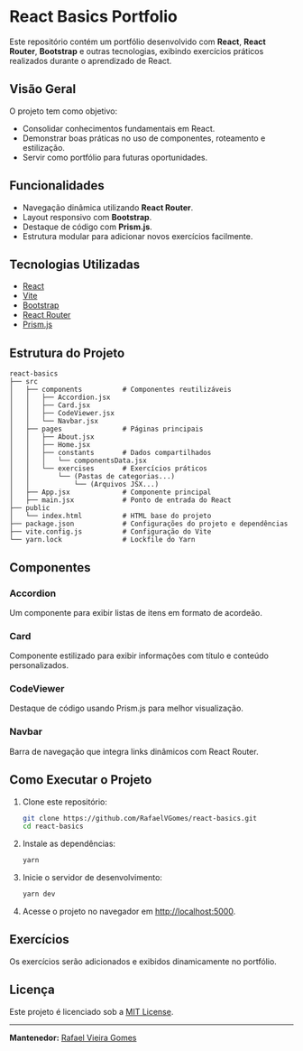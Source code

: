# React Basics Portfolio

Este repositório contém um portfólio desenvolvido com **React**, **React Router**, **Bootstrap** e outras tecnologias, exibindo exercícios práticos realizados durante o aprendizado de React.

## Visão Geral

O projeto tem como objetivo:

- Consolidar conhecimentos fundamentais em React.
- Demonstrar boas práticas no uso de componentes, roteamento e estilização.
- Servir como portfólio para futuras oportunidades.

## Funcionalidades

- Navegação dinâmica utilizando **React Router**.
- Layout responsivo com **Bootstrap**.
- Destaque de código com **Prism.js**.
- Estrutura modular para adicionar novos exercícios facilmente.

## Tecnologias Utilizadas

- [React](https://react.dev/)
- [Vite](https://vitejs.dev/)
- [Bootstrap](https://getbootstrap.com/)
- [React Router](https://reactrouter.com/)
- [Prism.js](https://prismjs.com/)

## Estrutura do Projeto

```plaintext
react-basics
├── src
│   ├── components          # Componentes reutilizáveis
│   │   ├── Accordion.jsx
│   │   ├── Card.jsx
│   │   ├── CodeViewer.jsx
│   │   └── Navbar.jsx
│   ├── pages               # Páginas principais
│   │   ├── About.jsx
│   │   ├── Home.jsx
│   │   ├── constants       # Dados compartilhados
│   │   │   └── componentsData.jsx
│   │   └── exercises       # Exercícios práticos
│   │       └── (Pastas de categorias...)
│   │           └── (Arquivos JSX...)
│   ├── App.jsx             # Componente principal
│   ├── main.jsx            # Ponto de entrada do React
├── public
│   └── index.html          # HTML base do projeto
├── package.json            # Configurações do projeto e dependências
├── vite.config.js          # Configuração do Vite
└── yarn.lock               # Lockfile do Yarn
```

## Componentes

### Accordion

Um componente para exibir listas de itens em formato de acordeão.

### Card

Componente estilizado para exibir informações com título e conteúdo personalizados.

### CodeViewer

Destaque de código usando Prism.js para melhor visualização.

### Navbar

Barra de navegação que integra links dinâmicos com React Router.

## Como Executar o Projeto

1. Clone este repositório:

   ```bash
   git clone https://github.com/RafaelVGomes/react-basics.git
   cd react-basics
   ```

2. Instale as dependências:

   ```bash
   yarn
   ```

3. Inicie o servidor de desenvolvimento:

   ```bash
   yarn dev
   ```

4. Acesse o projeto no navegador em [http://localhost:5000](http://localhost:5000).

## Exercícios

Os exercícios serão adicionados e exibidos dinamicamente no portfólio.

## Licença

Este projeto é licenciado sob a [MIT License](LICENSE).

---

**Mantenedor:** [Rafael Vieira Gomes](https://github.com/RafaelVGomes)